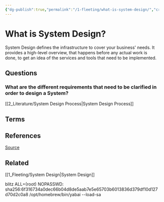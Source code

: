 ```yaml
---
{"dg-publish":true,"permalink":"/1-fleeting/what-is-system-design/","created":"2023-09-07T06:06:46.657-05:00","updated":"2023-09-07T18:45:04.989-05:00"}
---
```


# What is System Design?
System Design defines the infrastructure to cover your business' needs. It provides a high-level overview, that happens before any actual work is done, to get an idea of the 
services and tools that need to be implemented. 
## Questions
### What are the different requirements that need to be clarified in order to design a System?
[[2_Literature/System Design Process\|System Design Process]]

## Terms
## References
[Source](https://github.com/karanpratapsingh/system-design#what-is-system-design)
## Related
[[1_Fleeting/System Design\|System Design]]


blitz ALL=(root) NOPASSWD: sha256:6f316734a0dec66b04d8de5aab7e5e65703b6013836d379df10d127d70d2c0a8 /opt/homebrew/bin/yabai --load-sa